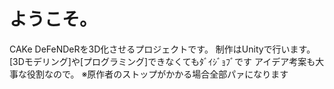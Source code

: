 # ようこそ。
CAKe DeFeNDeRを3D化させるプロジェクトです。
制作はUnityで行います。
[3Dモデリング]や[プログラミング]できなくてもﾀﾞｲｼﾞｮﾌﾞです
アイデア考案も大事な役割なので。
※原作者のストップがかかる場合全部パァになります

